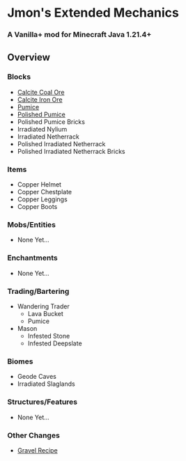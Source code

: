 # Jmon's Extended Mechanics

### A Vanilla+ mod for Minecraft Java 1.21.4+

## Overview

### Blocks
- [Calcite Coal Ore](https://github.com/JmonJoshMC/JmonExtendedMechanics/blob/main/blocks/calcite_coal_ore.md)
- [Calcite Iron Ore](https://github.com/JmonJoshMC/JmonExtendedMechanics/blob/main/blocks/calcite_iron_ore.md)
- [Pumice](https://github.com/JmonJoshMC/JmonExtendedMechanics/blob/main/blocks/pumice.md)
- [Polished Pumice](https://github.com/JmonJoshMC/JmonExtendedMechanics/blob/main/blocks/polished_pumice.md)
- Polished Pumice Bricks
- Irradiated Nylium
- Irradiated Netherrack
- Polished Irradiated Netherrack
- Polished Irradiated Netherrack Bricks

### Items
- Copper Helmet
- Copper Chestplate
- Copper Leggings
- Copper Boots

### Mobs/Entities
- None Yet...
  
### Enchantments
- None Yet...

### Trading/Bartering
- Wandering Trader
  - Lava Bucket
  - Pumice
- Mason
  - Infested Stone
  - Infested Deepslate

### Biomes
- Geode Caves
- Irradiated Slaglands

### Structures/Features
- None Yet...
### Other Changes
- [Gravel Recipe](https://github.com/JmonJoshMC/JmonExtendedMechanics/blob/main/other/gravel_from_flint.md)
